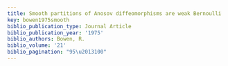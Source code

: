 ```yaml
---
title: Smooth partitions of Anosov diffeomorphisms are weak Bernoulli
key: bowen1975smooth
biblio_publication_type: Journal Article
biblio_publication_year: '1975'
biblio_authors: Bowen, R.
biblio_volume: '21'
biblio_pagination: "95\u2013100"
---
```

